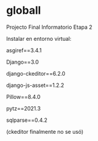 # globall
Projecto Final Informatorio Etapa 2

Instalar en entorno virtual:

asgiref==3.4.1

Django==3.0

django-ckeditor==6.2.0

django-js-asset==1.2.2

Pillow==8.4.0

pytz==2021.3

sqlparse==0.4.2


(ckeditor finalmente no se usó)
